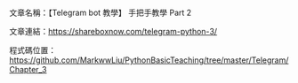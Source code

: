 #
文章名稱：【Telegram bot 教學】 手把手教學 Part 2

文章連結：https://shareboxnow.com/telegram-python-3/

程式碼位置：https://github.com/MarkwwLiu/PythonBasicTeaching/tree/master/Telegram/Chapter_3
